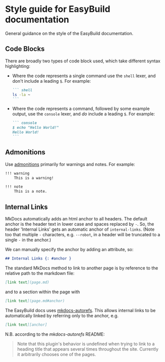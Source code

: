# Style guide for EasyBuild documentation

General guidance on the style of the EasyBuild documentation.

## Code Blocks

There are broadly two types of code block used, which take different syntax highlighting:

* Where the code represents a single command use the `shell` lexer, and don't include a leading `$`.
  For example:

    ```` markdown
    ``` shell
    ls -la ~
    ```
    ````

* Where the code represents a command, followed by some example output, use the `console` lexer, and *do* include a leading `$`.
  For example:

    ```` markdown
    ``` console
    $ echo "Hello World!"
    Hello World!
    ```
    ````

## Admonitions

Use [admonitions](https://squidfunk.github.io/mkdocs-material/reference/admonitions/) primarily for warnings and notes.
For example:

``` markdown
!!! warning
    This is a warning!

!!! note
    This is a note.
```

## Internal Links

MkDocs automatically adds an html anchor to all headers. The default anchor is the header text in lower case and spaces replaced by `-`. So, the header 'Internal Links' gets an automatic anchor of `internal-links`. (Note too that multiple `-` characters, e.g. `--robot`, in a header will be truncated to a single `-` in the anchor.)

We can manually specify the anchor by adding an attribute, so:

``` markdown
## Internal Links {: #anchor }
```

The standard MkDocs method to link to another page is by reference to the relative path to the markdown file:

``` markdown
[link text](page.md)
```

and to a section within the page with

``` markdown
[link text](page.md#anchor)
```

The EasyBuild docs uses [mkdocs-autorefs](https://github.com/mkdocstrings/autorefs). This allows internal links to be automatically linked by referring only to the anchor, e.g.

``` markdown
[link text][anchor]
```

N.B. according to the *mkdocs-autorefs* README:

> Note that this plugin's behavior is undefined when trying to link to a heading title that appears several times throughout the site. Currently it arbitrarily chooses one of the pages.
